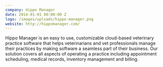 ```yaml
---
company: Hippo Manager
date: 2014-01-01 00:00:00 Z
logo: /images/uploads/hippo-manager.png
website: http://hippomanager.com/
---
```

Hippo Manager is an easy to use, customizable cloud-based veterinary practice software that helps veterinarians and vet professionals manage their practices by making software a seamless part of their business. Our solution covers all aspects of operating a practice including appointment scheduling, medical records, inventory management and billing.